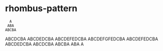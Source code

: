 # rhombus-pattern
      A
     ABA
    ABCBA
   ABCDCBA
  ABCDEDCBA
 ABCDEFEDCBA
ABCDEFGFEDCBA
 ABCDEFEDCBA
  ABCDEDCBA
   ABCDCBA
    ABCBA
     ABA
      A
